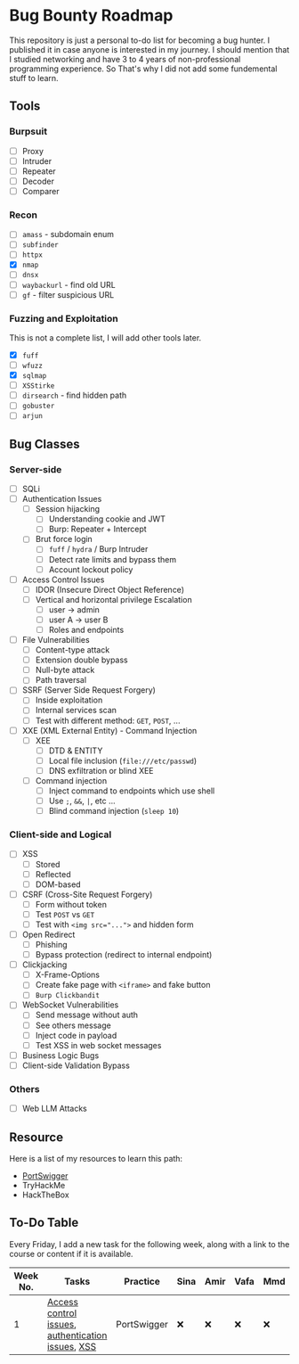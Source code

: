 # Bug Bounty Roadmap
This repository is just a personal to-do list for becoming a bug hunter. I published it in case anyone is interested in my journey. I should mention that I studied networking and have 3 to 4 years of non-professional programming experience. So That's why I did not add some fundemental stuff to learn.

## Tools
### Burpsuit
- [ ] Proxy
- [ ] Intruder
- [ ] Repeater
- [ ] Decoder
- [ ] Comparer

### Recon
- [ ] `amass` - subdomain enum
- [ ] `subfinder`
- [ ] `httpx`
- [x] `nmap`
- [ ] `dnsx`
- [ ] `waybackurl` - find old URL
- [ ] `gf` - filter suspicious URL

### Fuzzing and Exploitation
This is not a complete list, I will add other tools later.
- [x] `fuff`
- [ ] `wfuzz`
- [x] `sqlmap`
- [ ] `XSStirke`
- [ ] `dirsearch` - find hidden path
- [ ] `gobuster`
- [ ] `arjun`

## ‌Bug Classes
### Server-side
- [ ] SQLi
- [ ] Authentication Issues
	- [ ] Session hijacking
		- [ ] Understanding cookie and JWT
		- [ ] Burp: Repeater + Intercept
	- [ ] Brut force login
		- [ ] `fuff` / `hydra` / Burp Intruder
		- [ ] Detect rate limits and bypass them
		- [ ] Account lockout policy
- [ ] Access Control Issues
	- [ ] IDOR (Insecure Direct Object Reference)
	- [ ] Vertical and horizontal privilege Escalation 
		- [ ] user -> admin
		- [ ] user A -> user B
		- [ ] Roles and endpoints
- [ ] File Vulnerabilities
	- [ ] Content-type attack
	- [ ] Extension double bypass
	- [ ] Null-byte attack
	- [ ] Path traversal
- [ ] SSRF (Server Side Request Forgery)
	- [ ] Inside exploitation
	- [ ] Internal services scan
	- [ ] Test with different method: `GET`, `POST`, ...
- [ ] XXE (XML External Entity) - Command Injection
	- [ ] XEE
		- [ ] DTD & ENTITY
		- [ ] Local file inclusion (`file:///etc/passwd`)
		- [ ] DNS exfiltration or blind XEE
	- [ ] Command injection
		- [ ] Inject command to endpoints which use shell
		- [ ] Use `;`, `&&`, `|`, etc ...
		- [ ] Blind command injection (`sleep 10`)

### Client-side and Logical
- [ ] XSS
	- [ ] Stored
	- [ ] Reflected
	- [ ] DOM-based
- [ ] CSRF (Cross-Site Request Forgery)
	- [ ] Form without token
	- [ ] Test `POST` vs `GET`
	- [ ] Test with `<img src="...">` and hidden form
- [ ] Open Redirect
	- [ ] Phishing 
	- [ ] Bypass protection (redirect to internal endpoint)
- [ ] Clickjacking
	- [ ] X-Frame-Options
	- [ ] Create fake page with `<iframe>` and fake button
	- [ ] `Burp Clickbandit`
- [ ] WebSocket Vulnerabilities
	- [ ] Send message without auth
	- [ ] See others message
	- [ ] Inject code in payload
	- [ ] Test XSS in web socket messages
- [ ] Business Logic Bugs
- [ ] Client-side Validation Bypass

### Others
- [ ] Web LLM Attacks

## Resource
Here is a list of my resources to learn this path:
- [PortSwigger](https://portswigger.net/web-security/all-topics)
- TryHackMe
- HackTheBox

## To-Do Table
Every Friday, I add a new task for the following week, along with a link to the course or content if it is available.

| Week No. | Tasks | Practice | Sina | Amir | Vafa | Mmd |
| -------- | -------- | -------- | -------- | -------- | -------- | -------- |
| 1 | [Access control issues](https://portswigger.net/web-security/learning-paths/server-side-vulnerabilities-apprentice/access-control-apprentice/access-control/what-is-access-control), [authentication issues](https://portswigger.net/web-security/learning-paths/authentication-vulnerabilities/what-is-authentication/authentication/what-is-authentication), [XSS](https://portswigger.net/web-security/cross-site-scripting#what-is-cross-site-scripting-xss) | PortSwigger | :x: | :x: | :x: | :x: | 

 
